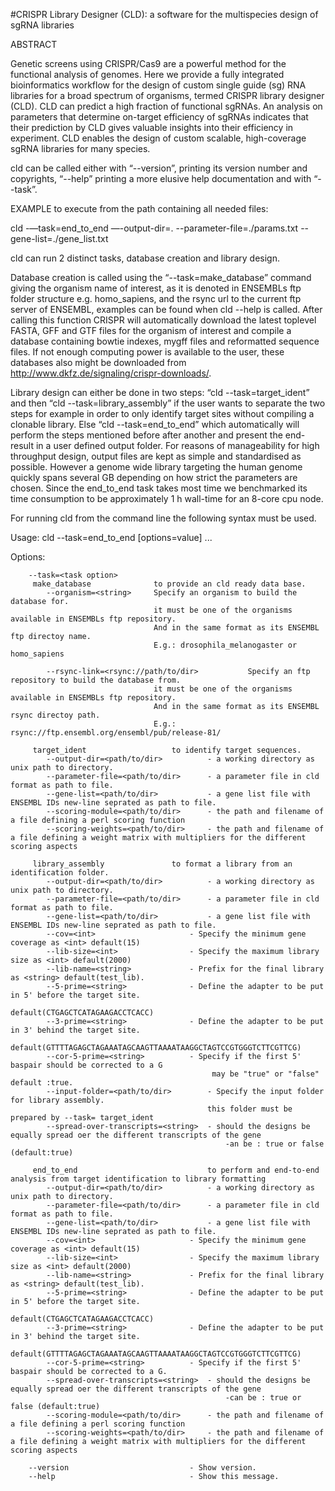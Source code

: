 #CRISPR Library Designer (CLD): a software for the multispecies design of sgRNA libraries

ABSTRACT

Genetic screens using CRISPR/Cas9 are a powerful method for the functional analysis of genomes. Here we provide a fully integrated bioinformatics workflow for the design of custom single guide (sg) RNA libraries for a broad spectrum of organisms, termed CRISPR library designer (CLD). CLD can predict a high fraction of functional sgRNAs. An analysis on parameters that determine on-target efficiency of sgRNAs indicates that their prediction by CLD gives valuable insights into their efficiency in experiment. CLD enables the design of custom scalable, high-coverage sgRNA libraries for many species.


cld can be called either with “--version”, printing its version number and copyrights, 
“--help” printing a more elusive help documentation and with “--task”. 

EXAMPLE to execute from the path containing all needed files:

cld -—task=end_to_end —-output-dir=. --parameter-file=./params.txt --gene-list=./gene_list.txt		    

cld can run 2 distinct tasks, database creation and 
library design.

Database creation is called using the “--task=make_database” command 
	giving the organism name of interest, as it is denoted in ENSEMBLs ftp folder structure
	e.g. homo_sapiens, and the rsync url to the current ftp server of ENSEMBL, examples 
 	can be found when cld  --help is called. After calling this function CRISPR will 
 	automatically download the latest toplevel FASTA, GFF and GTF files for the organism 
 	of interest and compile a database containing bowtie indexes, mygff files and 
 	reformatted sequence files. If not enough computing power is available to the user, 
 	these databases also might be downloaded from http://www.dkfz.de/signaling/crispr-downloads/. 

Library design can either be done in two steps: “cld 
	 --task=target_ident” and then “cld  --task=library_assembly” if the user wants 
 	to separate the two steps for example in order to only identify target sites without 
 	compiling a clonable library. 
 	Else “cld  --task=end_to_end” which automatically will perform the steps mentioned before 
 	after another and present the end-result in a user defined output folder. 
 	For reasons of manageability for high throughput design, output files are kept 
 	as simple and standardised as possible. However a genome wide library targeting 
 	the human genome quickly spans several GB depending on how strict the parameters 
 	are chosen. Since the end_to_end task takes most time we benchmarked its time 
 	consumption to be approximately 1 h wall-time for an 8-core cpu node.
 	
For running cld from the command line the following syntax must be used.

Usage: cld  --task=end_to_end [options=value] ...

Options:

	    --task=<task option>
		 make_database 				to provide an cld ready data base.
		    --organism=<string>		Specify an organism to build the database for.
								    it must be one of the organisms available in ENSEMBLs ftp repository.
								    And in the same format as its ENSEMBL ftp directoy name.
								    E.g.: drosophila_melanogaster or homo_sapiens

		    --rsync-link=<rsync://path/to/dir>	         Specify an ftp repository to build the database from.
								    it must be one of the organisms available in ENSEMBLs ftp repository.
								    And in the same format as its ENSEMBL rsync directoy path.
								    E.g.: rsync://ftp.ensembl.org/ensembl/pub/release-81/

		 target_ident 					to identify target sequences.
		    --output-dir=<path/to/dir>			- a working directory as unix path to directory.
		    --parameter-file=<path/to/dir>		- a parameter file in cld format as path to file.
		    --gene-list=<path/to/dir>			- a gene list file with ENSEMBL IDs new-line seprated as path to file.
			--scoring-module=<path/to/dir>		- the path and filename of a file defining a perl scoring function
			--scoring-weights=<path/to/dir>		- the path and filename of a file defining a weight matrix with multipliers for the different scoring aspects

		 library_assembly 				to format a library from an identification folder.
		    --output-dir=<path/to/dir>			- a working directory as unix path to directory.
		    --parameter-file=<path/to/dir>		- a parameter file in cld format as path to file.
		    --gene-list=<path/to/dir>			- a gene list file with ENSEMBL IDs new-line seprated as path to file. 
		    --cov=<int>						- Specify the minimum gene coverage as <int> default(15)
		    --lib-size=<int>				- Specify the maximum library size as <int> default(2000)
		    --lib-name=<string>				- Prefix for the final library as <string> default(test_lib).
		    --5-prime=<string>				- Define the adapter to be put in 5' before the target site.
												default(CTGAGCTCATAGAAGACCTCACC)
		    --3-prime=<string>				- Define the adapter to be put in 3' behind the target site.
								   				default(GTTTTAGAGCTAGAAATAGCAAGTTAAAATAAGGCTAGTCCGTGGGTCTTCGTTCG)
		    --cor-5-prime=<string>			- Specify if the first 5' baspair should be corrected to a G
								   				 may be "true" or "false" default :true.	    
		    --input-folder=<path/to/dir>		- Specify the input folder for library assembly.
								    			this folder must be prepared by --task= target_ident
			--spread-over-transcripts=<string>	- should the designs be equally spread oer the different transcripts of the gene
													-an be : true or false (default:true)

		 end_to_end 							to perform and end-to-end analysis from target identification to library formatting
		    --output-dir=<path/to/dir>			- a working directory as unix path to directory.
		    --parameter-file=<path/to/dir>		- a parameter file in cld format as path to file.
		    --gene-list=<path/to/dir>			- a gene list file with ENSEMBL IDs new-line seprated as path to file. 
		    --cov=<int>						- Specify the minimum gene coverage as <int> default(15)
		    --lib-size=<int>				- Specify the maximum library size as <int> default(2000)
		    --lib-name=<string>				- Prefix for the final library as <string> default(test_lib).
		    --5-prime=<string>				- Define the adapter to be put in 5' before the target site.
								    			default(CTGAGCTCATAGAAGACCTCACC)
		    --3-prime=<string>				- Define the adapter to be put in 3' behind the target site.
								    			default(GTTTTAGAGCTAGAAATAGCAAGTTAAAATAAGGCTAGTCCGTGGGTCTTCGTTCG)
		    --cor-5-prime=<string>			- Specify if the first 5' baspair should be corrected to a G.
			--spread-over-transcripts=<string>	- should the designs be equally spread oer the different transcripts of the gene
													-can be : true or false (default:true)
			--scoring-module=<path/to/dir>		- the path and filename of a file defining a perl scoring function
			--scoring-weights=<path/to/dir>		- the path and filename of a file defining a weight matrix with multipliers for the different scoring aspects

	    --version							- Show version.
	    --help								- Show this message.
	    
	    
